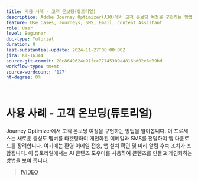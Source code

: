 ```yaml
---
title: 사용 사례 - 고객 온보딩(튜토리얼)
description: Adobe Journey Optimizer(AJO)에서 고객 온보딩 여정을 구현하는 방법을 알아봅니다​.이 프로세스는 새로운 충성도 멤버를 타겟팅하여 개인화된 이메일과 SMS를 전달하여 앱 다운로드를 장려합니다. ​여기에는 환영 이메일 전송, 앱 설치 확인 및 미리 알림 후속 조치가 포함됩니다. ​이 튜토리얼에서는 AI 콘텐츠 도우미를 사용하여 콘텐츠를 만들고 개인화하는 방법을 보여 줍니다.
feature: Use Cases, Journeys, SMS, Email, Content Assistant
role: User
level: Beginner
doc-type: Tutorial
duration: 0
last-substantial-update: 2024-11-27T00:00:00Z
jira: KT-16344
source-git-commit: 20c8649624e91fcc77745309a4816bd02e6d09bd
workflow-type: tm+mt
source-wordcount: '127'
ht-degree: 0%

---
```



# 사용 사례 - 고객 온보딩(튜토리얼)

Journey Optimizer에서 고객 온보딩 여정을 구현하는 방법을 알아봅니다. 이 프로세스는 새로운 충성도 멤버를 타겟팅하여 개인화된 이메일과 SMS를 전달하여 앱 다운로드를 장려합니다. &#x200B;여기에는 환영 이메일 전송, 앱 설치 확인 및 미리 알림 후속 조치가 포함됩니다. &#x200B;이 튜토리얼에서는 AI 콘텐츠 도우미를 사용하여 콘텐츠를 만들고 개인화하는 방법을 보여 줍니다.

>[!VIDEO](https://video.tv.adobe.com/v/3440650/?learn=on&enablevpops)
